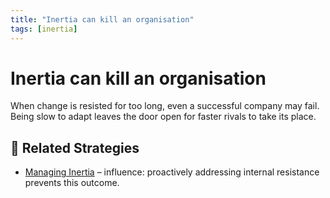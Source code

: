 ```yaml
---
title: "Inertia can kill an organisation"
tags: [inertia]
---
```


# Inertia can kill an organisation

When change is resisted for too long, even a successful company may fail. Being slow to adapt leaves the door open for faster rivals to take its place.

## 🔀 Related Strategies

- [Managing Inertia](/strategies/defensive/managing-inertia) – influence: proactively addressing internal resistance prevents this outcome.

